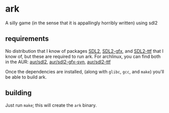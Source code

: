 ark
===

A silly game (in the sense that it is appallingly horribly written) using sdl2

requirements
------------

No distribution that I know of packages [SDL2][], [SDL2-gfx][], and
[SDL2-ttf][] that I know of, but these are required to run ark. For archlinux,
you can find both in the AUR: [aur/sdl2][], [aur/sdl2-gfx-svn][],
[aur/sdl2-ttf][]

[SDL2]: http://www.libsdl.org/
[SDL2-gfx]: http://www.ferzkopp.net/joomla/content/view/19/14/
[SDL2-ttf]: http://www.libsdl.org/projects/SDL_ttf/

[aur/sdl2]: https://aur.archlinux.org/packages/sdl2/
[aur/sdl2-gfx-svn]: https://aur.archlinux.org/packages/sdl2-gfx-svn/
[aur/sdl2-ttf]: https://aur.archlinux.org/packages/sdl2-ttf/

Once the dependencies are installed, (along with `glibc`, `gcc`, and `make`) you'll
be able to build ark.

building
--------

Just run `make`; this will create the `ark` binary.
